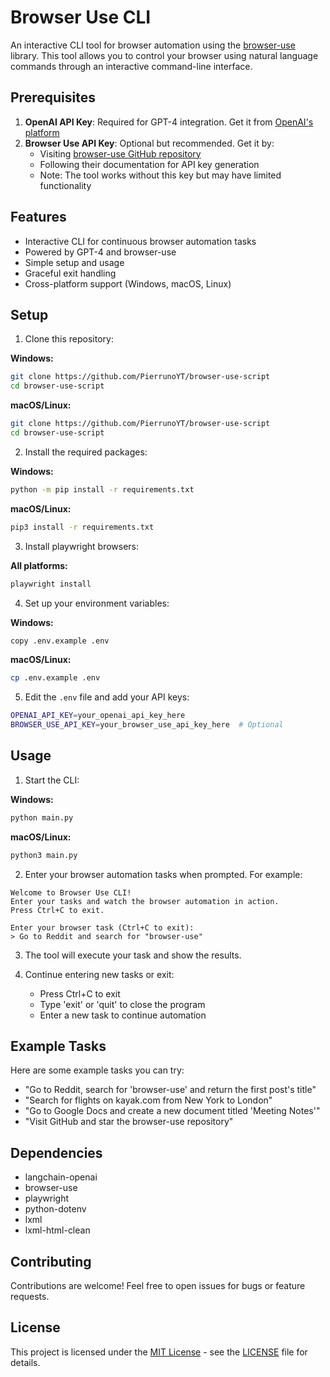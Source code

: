 # Browser Use CLI

An interactive CLI tool for browser automation using the [browser-use](https://github.com/browser-use/browser-use) library. This tool allows you to control your browser using natural language commands through an interactive command-line interface.

## Prerequisites

1. **OpenAI API Key**: Required for GPT-4 integration. Get it from [OpenAI's platform](https://platform.openai.com/api-keys)
2. **Browser Use API Key**: Optional but recommended. Get it by:
   - Visiting [browser-use GitHub repository](https://github.com/browser-use/browser-use)
   - Following their documentation for API key generation
   - Note: The tool works without this key but may have limited functionality

## Features

- Interactive CLI for continuous browser automation tasks
- Powered by GPT-4 and browser-use
- Simple setup and usage
- Graceful exit handling
- Cross-platform support (Windows, macOS, Linux)

## Setup

1. Clone this repository:

**Windows:**
```bash
git clone https://github.com/PierrunoYT/browser-use-script
cd browser-use-script
```

**macOS/Linux:**
```bash
git clone https://github.com/PierrunoYT/browser-use-script
cd browser-use-script
```

2. Install the required packages:

**Windows:**
```bash
python -m pip install -r requirements.txt
```

**macOS/Linux:**
```bash
pip3 install -r requirements.txt
```

3. Install playwright browsers:

**All platforms:**
```bash
playwright install
```

4. Set up your environment variables:

**Windows:**
```bash
copy .env.example .env
```

**macOS/Linux:**
```bash
cp .env.example .env
```

5. Edit the `.env` file and add your API keys:
```bash
OPENAI_API_KEY=your_openai_api_key_here
BROWSER_USE_API_KEY=your_browser_use_api_key_here  # Optional
```

## Usage

1. Start the CLI:

**Windows:**
```bash
python main.py
```

**macOS/Linux:**
```bash
python3 main.py
```

2. Enter your browser automation tasks when prompted. For example:
```
Welcome to Browser Use CLI!
Enter your tasks and watch the browser automation in action.
Press Ctrl+C to exit.

Enter your browser task (Ctrl+C to exit):
> Go to Reddit and search for "browser-use"
```

3. The tool will execute your task and show the results.

4. Continue entering new tasks or exit:
   - Press Ctrl+C to exit
   - Type 'exit' or 'quit' to close the program
   - Enter a new task to continue automation

## Example Tasks

Here are some example tasks you can try:

- "Go to Reddit, search for 'browser-use' and return the first post's title"
- "Search for flights on kayak.com from New York to London"
- "Go to Google Docs and create a new document titled 'Meeting Notes'"
- "Visit GitHub and star the browser-use repository"

## Dependencies

- langchain-openai
- browser-use
- playwright
- python-dotenv
- lxml
- lxml-html-clean

## Contributing

Contributions are welcome! Feel free to open issues for bugs or feature requests.

## License

This project is licensed under the [MIT License](LICENSE) - see the [LICENSE](LICENSE) file for details.
